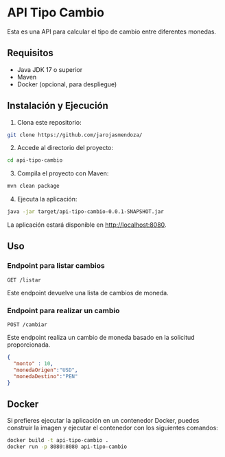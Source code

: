 # API Tipo Cambio

Esta es una API para calcular el tipo de cambio entre diferentes monedas.

## Requisitos

- Java JDK 17 o superior
- Maven
- Docker (opcional, para despliegue)

## Instalación y Ejecución

1. Clona este repositorio:

```bash
git clone https://github.com/jarojasmendoza/
```

2. Accede al directorio del proyecto:

```bash
cd api-tipo-cambio
```

3. Compila el proyecto con Maven:

```bash
mvn clean package
```

4. Ejecuta la aplicación:

```bash
java -jar target/api-tipo-cambio-0.0.1-SNAPSHOT.jar
```

La aplicación estará disponible en [http://localhost:8080](http://localhost:8080).

## Uso

### Endpoint para listar cambios

```
GET /listar
```

Este endpoint devuelve una lista de cambios de moneda.

### Endpoint para realizar un cambio

```
POST /cambiar
```

Este endpoint realiza un cambio de moneda basado en la solicitud proporcionada.
```json
{
  "monto" : 10,
  "monedaOrigen":"USD",
  "monedaDestino":"PEN"
}
```
## Docker

Si prefieres ejecutar la aplicación en un contenedor Docker, puedes construir la imagen y ejecutar el contenedor con los siguientes comandos:

```bash
docker build -t api-tipo-cambio .
docker run -p 8080:8080 api-tipo-cambio
```
